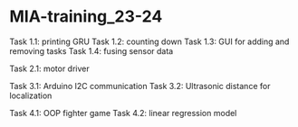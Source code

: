 # MIA-training_23-24

Task 1.1: printing GRU
Task 1.2: counting down
Task 1.3: GUI for adding and removing tasks
Task 1.4: fusing sensor data

Task 2.1: motor driver

Task 3.1: Arduino I2C communication
Task 3.2: Ultrasonic distance for localization

Task 4.1: OOP fighter game
Task 4.2: linear regression model